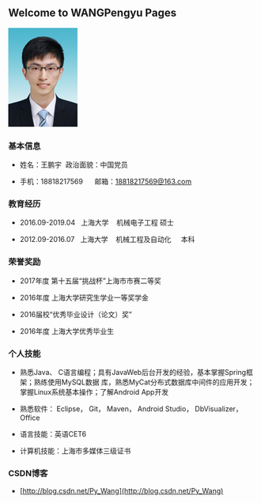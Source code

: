## Welcome to WANGPengyu Pages
![GitHub Logo](/images/photo.jpg)
### 基本信息
- 姓名：王鹏宇            政治面貌：中国党员

- 手机：18818217569      邮箱：18818217569@163.com

### 教育经历
- 2016.09-2019.04   上海大学    机械电子工程        硕士

- 2012.09-2016.07   上海大学    机械工程及自动化     本科

### 荣誉奖励
- 2017年度 第十五届“挑战杯”上海市市赛二等奖

- 2016年度 上海大学研究生学业一等奖学金

- 2016届校“优秀毕业设计（论文）奖”

- 2016年度 上海大学优秀毕业生

### 个人技能
- 熟悉Java、 C语言编程；具有JavaWeb后台开发的经验，基本掌握Spring框架；熟练使用MySQL数据
库，熟悉MyCat分布式数据库中间件的应用开发；掌握Linux系统基本操作；了解Android App开发

- 熟悉软件： Eclipse， Git， Maven， Android Studio， DbVisualizer， Office

- 语言技能：英语CET6

- 计算机技能：上海市多媒体三级证书
  
### CSDN博客
- [http://blog.csdn.net/Py_Wang](http://blog.csdn.net/Py_Wang) 

